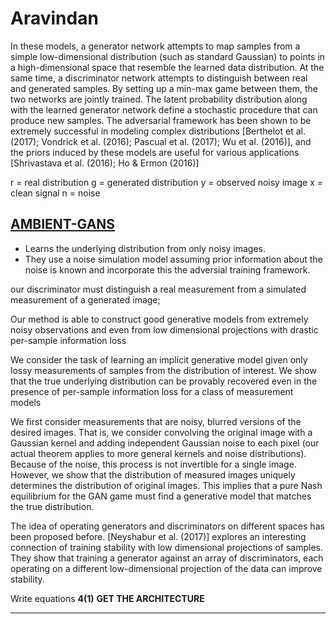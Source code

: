 # Aravindan

In these models, a generator network attempts to map samples from a simple low-dimensional distribution (such as standard
Gaussian) to points in a high-dimensional space that resemble the learned data distribution. At the
same time, a discriminator network attempts to distinguish between real and generated samples.
By setting up a min-max game between them, the two networks are jointly trained. The latent
probability distribution along with the learned generator network define a stochastic procedure that
can produce new samples. The adversarial framework has been shown to be extremely successful
in modeling complex distributions [Berthelot et al. (2017); Vondrick et al. (2016); Pascual et al.
(2017); Wu et al. (2016)], and the priors induced by these models are useful for various applications
[Shrivastava et al. (2016); Ho & Ermon (2016)]

r = real distribution
g = generated distribution
y = observed noisy image
x = clean signal
n = noise

[AMBIENT-GANS](https://www.cs.utexas.edu/~ecprice/papers/ambientgan.pdf)
---
* Learns the underlying distribution from only noisy images.
* They use a noise simulation model assuming prior information about the noise is known and incorporate this the adversial training framework.


our discriminator must distinguish a real
measurement from a simulated measurement of a generated image;

Our method is able to construct good generative models from extremely noisy observations and
even from low dimensional projections with drastic per-sample information loss

We consider the task of learning an implicit generative model given only lossy measurements of samples from the distribution of interest. We show that the true underlying distribution can be provably recovered even in the presence of per-sample
information loss for a class of measurement models

We first consider measurements that are noisy, blurred versions of the desired
images. That is, we consider convolving the original image with a Gaussian kernel and adding
independent Gaussian noise to each pixel (our actual theorem applies to more general kernels and
noise distributions). Because of the noise, this process is not invertible for a single image. However,
we show that the distribution of measured images uniquely determines the distribution of original
images. This implies that a pure Nash equilibrium for the GAN game must find a generative model
that matches the true distribution. 

The idea of operating generators and discriminators on different spaces has been proposed before.
[Neyshabur et al. (2017)] explores an interesting connection of training stability with low dimensional projections of samples. They show that training a generator against an array of discriminators,
each operating on a different low-dimensional projection of the data can improve stability.

Write equations **4(1)**
**GET THE ARCHITECTURE**

---


